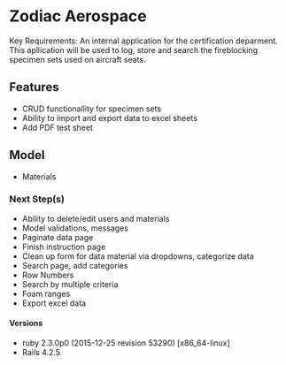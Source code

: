 # Zodiac Aerospace

Key Requirements: An internal application for the certification deparment. This apllication will be used to log, store and search the fireblocking specimen sets used on aircraft seats.

## Features
- CRUD functionallity for specimen sets
- Ability to import and export data to excel sheets
- Add PDF test sheet

## Model
- Materials


### Next Step(s)
- Ability to delete/edit users and materials
- Model validations, messages
- Paginate data page
- Finish instruction page
- Clean up form for data material via dropdowns, categorize data
- Search page, add categories 
- Row Numbers
- Search by multiple criteria 
- Foam ranges 
- Export excel data

#### Versions
- ruby 2.3.0p0 (2015-12-25 revision 53290) [x86_64-linux]
- Rails 4.2.5
